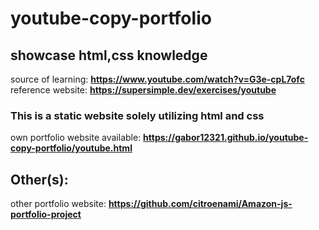 #  youtube-copy-portfolio  
showcase html,css knowledge  
---
source of learning: **https://www.youtube.com/watch?v=G3e-cpL7ofc**  
reference website: **https://supersimple.dev/exercises/youtube**  

### This is a static website solely utilizing html and css  
own portfolio website available: **https://gabor12321.github.io/youtube-copy-portfolio/youtube.html** 

## Other(s):
other portfolio website: **https://github.com/citroenami/Amazon-js-portfolio-project** 
